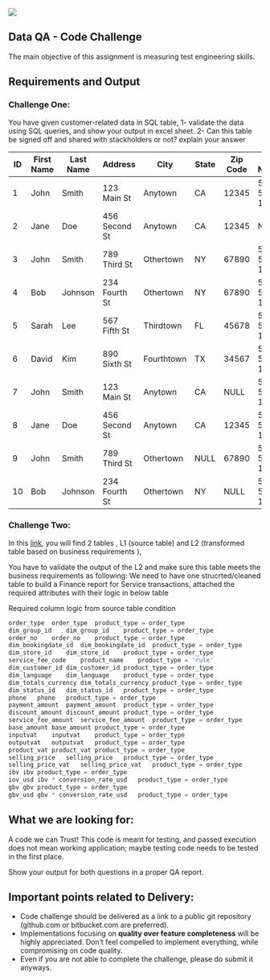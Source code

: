 ![](https://argaamplus.s3.amazonaws.com/159afd60-8669-4140-aa9e-fe46791f515d.png)

## Data QA - Code Challenge

The main objective of this assignment is measuring test engineering skills.

## Requirements and Output

### Challenge One:

You have given customer-related data in SQL table,
1- validate the data using SQL queries, and show your output in excel sheet.
2- Can this table be signed off and shared with stackholders or not? explain your answer

| ID  | First Name | Last Name | Address       | City       | State | Zip Code | Phone Number | Email                   | Birthdate  |
| --- | ---------- | --------- | ------------- | ---------- | ----- | -------- | ------------ | ----------------------- | ---------- |
| 1   | John       | Smith     | 123 Main St   | Anytown    | CA    | 12345    | 555-555-1212 | john.smith@email.com    | 1980-01-01 |
| 2   | Jane       | Doe       | 456 Second St | Anytown    | CA    | 12345    | NULL         | jane.doe@email.com      | 1990-02-02 |
| 3   | John       | Smith     | 789 Third St  | Othertown  | NY    | 67890    | 555-555-1212 | NULL                    | 03-12-1987 |
| 4   | Bob        | Johnson   | 234 Fourth St | Othertown  | NY    | 67890    | 555-555-1212 | bob.johnson@example.com | 1985-04-04 |
| 5   | Sarah      | Lee       | 567 Fifth St  | Thirdtown  | FL    | 45678    | 555-555-1212 | sarah.lee@invalidemail  | NULL       |
| 6   | David      | Kim       | 890 Sixth St  | Fourthtown | TX    | 34567    | 555-555-1212 | david.kim@email.com     | 1995-06-06 |
| 7   | John       | Smith     | 123 Main St   | Anytown    | CA    | NULL     | 555-555-1212 | john.smith@example.com  | 1980-01-01 |
| 8   | Jane       | Doe       | 456 Second St | Anytown    | CA    | 12345    | 555-555-1212 | jane.doe@invalidemail   | 02-02-1990 |
| 9   | John       | Smith     | 789 Third St  | Othertown  | NULL  | 67890    | 555-555-1212 | john.smith@email.com    | 1975-03-03 |
| 10  | Bob        | Johnson   | 234 Fourth St | Othertown  | NY    | NULL     | 555-555-1212 | bob.johnson@example.com | 1985-04-04 |

### Challenge Two:

In this [link](https://docs.google.com/spreadsheets/d/1q0cTH_bvofhrsPqAkciseXG4gDdUzk3qGlp44cRMFWc/edit#gid=457275569), you will find 2 tables , L1 (source table) and L2 (transformed table based on business requirements ),

You have to validate the output of the L2 and make sure this table meets the business requirements as following:
We need to have one strucrted/cleaned table to build a Finance report for Service transactions, attached the required attributes with their logic in below table

Required column logic from source table condition

```sql
order_type	order_type	product_type = order_type
dim_group_id	dim_group_id	product_type = order_type
order_no	order_no	product_type = order_type
dim_bookingdate_id	dim_bookingdate_id	product_type = order_type
dim_store_id	dim_store_id	product_type = order_type
service_fee_code	product_name	product_type = 'rule'
dim_customer_id	dim_customer_id	product_type = order_type
dim_language	dim_language	product_type = order_type
dim_totals_currency	dim_totals_currency	product_type = order_type
dim_status_id	dim_status_id	product_type = order_type
phone	phone	product_type = order_type
payment_amount	payment_amount	product_type = order_type
discount_amount	discount_amount	product_type = order_type
service_fee_amount	service_fee_amount	product_type = order_type
base_amount	base_amount	product_type = order_type
inputvat	inputvat	product_type = order_type
outputvat	outputvat	product_type = order_type
product_vat	product_vat	product_type = order_type
selling_price	selling_price	product_type = order_type
selling_price_vat	selling_price_vat	product_type = order_type
ibv	ibv	product_type = order_type
iov_usd	ibv * conversion_rate_usd	product_type = order_type
gbv	gbv	product_type = order_type
gbv_usd	gbv * conversion_rate_usd	product_type = order_type
```

## What we are looking for:

A code we can Trust! This code is meant for testing, and passed execution does not mean working application; maybe testing code needs to be tested in the first place.

Show your output for both questions in a proper QA report.

## Important points related to Delivery:

- Code challenge should be delivered as a link to a public git repository (github.com or bitbucket.com are preferred).
- Implementations focusing on **quality over feature completeness** will be highly appreciated. Don’t feel compelled to implement everything, while compromising on code quality.
- Even if you are not able to complete the challenge, please do submit it anyways.

